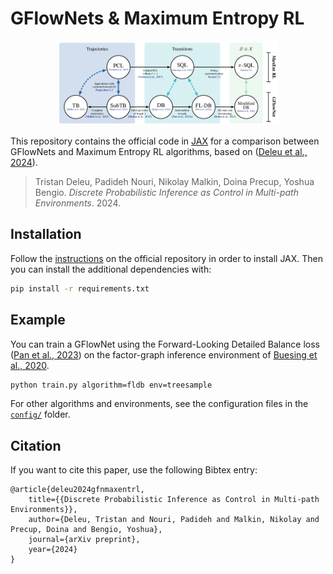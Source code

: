 # GFlowNets & Maximum Entropy RL

<div align="center">
    <img src="_assets/gfn_maxent_rl.png" alt="gfn_maxent_rl" width="70%"></img>
</div>

This repository contains the official code in [JAX](https://github.com/google/jax) for a comparison between GFlowNets and Maximum Entropy RL algorithms, based on ([Deleu et al., 2024](https://github.com/tristandeleu/gfn-maxent-rl)).

> Tristan Deleu, Padideh Nouri, Nikolay Malkin, Doina Precup, Yoshua Bengio. *Discrete Probabilistic Inference as Control in Multi-path Environments*. 2024.

## Installation
Follow the [instructions](https://github.com/google/jax/#installation) on the official repository in order to install JAX. Then you can install the additional dependencies with:
```bash
pip install -r requirements.txt
```

## Example
You can train a GFlowNet using the Forward-Looking Detailed Balance loss ([Pan et al., 2023](https://arxiv.org/abs/2302.01687)) on the factor-graph inference environment of [Buesing et al., 2020](https://arxiv.org/abs/1910.06862).
```bash
python train.py algorithm=fldb env=treesample
```
For other algorithms and environments, see the configuration files in the [`config/`](config) folder.

## Citation
If you want to cite this paper, use the following Bibtex entry:
```
@article{deleu2024gfnmaxentrl,
    title={{Discrete Probabilistic Inference as Control in Multi-path Environments}},
    author={Deleu, Tristan and Nouri, Padideh and Malkin, Nikolay and Precup, Doina and Bengio, Yoshua},
    journal={arXiv preprint},
    year={2024}
}
```
